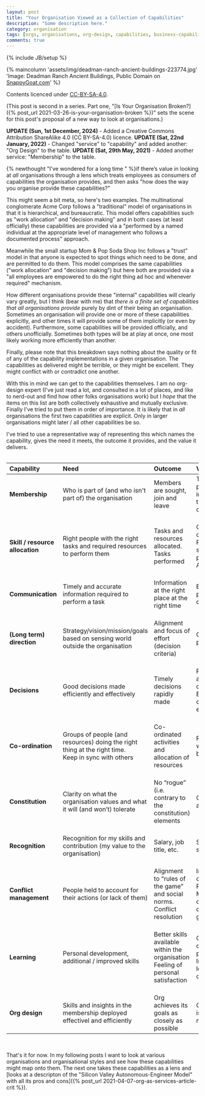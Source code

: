 ```yaml
---
layout: post
title: "Your Organisation Viewed as a Collection of Capabilities"
description: "Some description here."
category: organisation
tags: [orgs, organisations, org-design, capabilities, business-capabilities]
comments: true
---
```

{% include JB/setup %}

{% maincolumn 'assets/img/deadman-ranch-ancient-buildings-223774.jpg' 'Image: Deadman Ranch Ancient Buildings, Public Domain on <a href="https://snappygoat.com/free-public-domain-images-deadman_ranch_ancient_buildings_37">SnappyGoat.com</a>' %}

Contents licenced under [CC-BY-SA-4.0](https://creativecommons.org/licenses/by-sa/4.0/).

(This post is second in a series.  Part one, "[Is Your Organisation Broken?]({% post_url 2021-03-26-is-your-organisation-broken %})" sets the scene for this post's proposal of a new way to look at organisations.)

**UPDATE (Sun, 1st December, 2024)** - Added a Creative Commons Attribution ShareAlike 4.0 (CC BY-SA-4.0) licence.
**UPDATE (Sat, 22nd January, 2022)** - Changed "service" to "capability" and added another: "Org Design" to the table.
**UPDATE (Sat, 29th May, 2021)** - Added another service: "Membership" to the table.

{% newthought "I've wondered for a long time " %}if there’s value in looking at _all_ organisations through a lens which treats employees as consumers of capabilities the organisation provides, and then asks "how does the way you organise provide these capabilities?"

This might seem a bit meta, so here's two examples. The multinational conglomerate Acme Corp follows a "traditional" model of organisations in that it is hierarchical, and bureaucratic.  This model offers capabilities such as "work allocation" and "decision making" and in both cases (at least officially) these capabilities are provided via a "performed by a named individual at the appropriate level of management who follows a documented process" approach.

Meanwhile the small startup Mom & Pop Soda Shop Inc follows a "trust" model in that anyone is expected to spot things which need to be done, and are permitted to do them.  This model comprises the same capabilities ("work allocation" and "decision making") but here both are provided via a "all employees are empowered to do the right thing ad hoc and whenever required" mechanism.

How different organisations provide these "internal" capabilities will clearly vary greatly, but I think (bear with me) that _there is a finite set of capabilities that all organisations provide_ purely by dint of their being an organisation.  Sometimes an organisation will provide one or more of these capabilities explicitly, and other times it will provide some of them implicitly (or even by accident).  Furthermore, some capabilities will be provided officially, and others unofficially. Sometimes both types will be at play at once, one most likely working more efficiently than another.  

Finally, please note that this breakdown says nothing about the quality or fit of any of the capability implementations in a given organisation.  The capabilities as delivered might be terrible, or they might be excellent.  They might conflict with or contradict one another.

With this in mind we can get to the capabilities themselves.  I am no org-design expert (I've just read a lot, and consulted in a lot of places, and like to nerd-out and find how other folks organisations work) but I _hope_ that the items on this list are both collectively exhaustive and mutually exclusive.  Finally I've tried to put them in order of importance.  It is likely that in _all_ organisations the first two capabilities are explicit. Only in larger organisations might later / all other capabilities be so.

I've tried to use a representative way of representing this which names the capability, gives the need it meets, the outcome it provides, and the value it delivers.<BR/><BR/>

|**Capability** |**Need**|**Outcome**|**Value**|
|:--------|:--------|:--------|:--------|
**Membership** | Who is part of (and who isn't part of) the organisation | Members are sought, join and leave | The right people are involved in the organisation. |
<BR/>**Skill / resource allocation**  | <BR/>Right people with the right tasks and required resources to perform them | <BR/>Tasks and resources allocated.<BR/>Tasks performed | <BR/>Quality outputs.<BR/>Personal sense of purpose<BR/>Accountability 
<BR/>**Communication** | <BR/>Timely and accurate information required to perform a task | <BR/>Information at the right place at the right time | <BR/>Efficient and productive organisation 
<BR/>**(Long term) direction** | <BR/>Strategy/vision/mission/goals based on sensing world outside the organisation | <BR/>Alignment and focus of effort (decision criteria) | <BR/>Organisational purpose
<BR/>**Decisions** | <BR/>Good decisions made efficiently and effectively | <BR/>Timely decisions rapidly made | <BR/>Progress aligned with direction.<BR/>Efficient use of people’s efforts
<BR/>**Co-ordination** | <BR/>Groups of people (and resources) doing the right thing at the right time.<BR/>Keep in sync with others | <BR/>Co-ordinated activities and allocation of resources | <BR/>Reduction in waiting / blocking
<BR/>**Constitution** | <BR/>Clarity on what the organisation values and what it will (and won’t) tolerate | <BR/>No “rogue” (i.e. contrary to the constitution) elements | <BR/>Clear checks and balances
<BR/>**Recognition** | <BR/>Recognition for my skills and contribution (my value to the organisation) | <BR/>Salary, job title, etc. | <BR/>Sense of self-worth
<BR/>**Conflict management** | <BR/>People held to account for their actions (or lack of them) | <BR/>Alignment to  “rules of the game” and social norms.<BR/>Conflict resolution | <BR/>Increased collaboration.<BR/>Predictability.<BR/>More efficient delivery of organisational goals
<BR/>**Learning** | <BR/>Personal development, additional / improved skills | <BR/>Better skills available within the organisation<BR/>Feeling of personal satisfaction | <BR/>Greater organisational productivity. Increased loyalty to the organisation
<BR/>**Org design** | <BR/>Skills and insights in the membership deployed effectivel and efficiently  | <BR/>Org achieves its goals as closely as possible  | <BR/>Org structure is an enabler / multipler

<BR/>

That's it for now. In my following posts I want to look at various organisations and organisational styles and see how these capabilities might map onto them.  The next one takes these capabilities as a lens and [looks at a descripton of the "Silicon Valley Autonomous-Engineer Model" with all its pros and cons]({% post_url 2021-04-07-org-as-services-article-crit %}).


<!--Joe Schrag: It might be interesting to think around which are directly important to the members and which are a byproduct of the org.  For example, for the individual,  the need for community is huge, especially with shared purpose.  To need others and to be needed.  To be a contributor to the tribe.  Seems like that could be 1 + 6 (skills + constitution).  On the other hand, I would argue 5 (coordination) is not directly as important to the individual, but needed in an org.
It might be helpful to think of them in a hierarchy as well.  A lot in common here with Maslow’s hierarchy.
Perhaps also worth noting that specific versions of some of these needs can lead to less desirable results.  The one the comes to mind is conquest (perhaps part of 3).  Some individuals have a need for it, and many orgs prioritize it. -->

